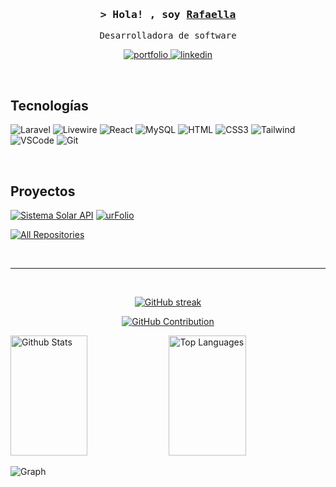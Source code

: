 <!-- Intro  -->
<h3 align="center">
    <samp>&gt; Hola! , soy
        <b><a target="_blank" href="https://rafaellafernandez.vercel.app/">Rafaella</a></b>
    </samp>
</h3>

<p align="center"> 
  <samp>
    Desarrolladora de software
  </samp>
</p>

<p align="center">
 <a href="https://rafaellafernandez.vercel.app/" target="blank">
  <img src="https://img.shields.io/badge/Website-DC143C?style=for-the-badge&logo=medium&logoColor=white" alt="portfolio" />
 </a>
 <a href="https://www.linkedin.com/in/rafaella-fernandez/" target="_blank">
  <img src="https://img.shields.io/badge/LinkedIn-0077B5?style=for-the-badge&logo=linkedin&logoColor=white" alt="linkedin"/>
 </a>
</p>
<br />

## Tecnologías

![Laravel](https://img.shields.io/badge/Laravel-F05340?style=for-the-badge&labelColor=black&logo=laravel)
![Livewire](https://img.shields.io/badge/Livewire-FE62A6?style=for-the-badge&&logo=livewire)
![React](https://img.shields.io/badge/-React-61DBFB?style=for-the-badge&labelColor=black&logo=react&logoColor=61DBFB)
![MySQL](https://img.shields.io/badge/MySQL-00758F?style=for-the-badge&logo=mysql&logoColor=white)
![HTML](https://img.shields.io/badge/HTML5-E34F26?style=for-the-badge&logo=html5&logoColor=white)
![CSS3](https://img.shields.io/badge/CSS3-1572B6?style=for-the-badge&logo=css3&logoColor=white)
![Tailwind](https://img.shields.io/badge/Tailwind_CSS-092749?style=for-the-badge&logo=tailwindcss&logoColor=06B6D4&labelColor=000000)
![VSCode](https://img.shields.io/badge/Visual_Studio-0078d7?style=for-the-badge&logo=visual%20studio&logoColor=white)
![Git](https://img.shields.io/badge/Git-F05032?style=for-the-badge&logo=git&logoColor=white)

<br/>

## Proyectos

[![Sistema Solar API](https://github-readme-stats.vercel.app/api/pin/?username=chanmi-07&repo=SolarSystemApi&border_color=B9A3D4&bg_color=0D1117&title_color=C9D1D9&text_color=8B949E&icon_color=B9A3D4)](https://github.com/chanmi-07/SolarSystemApi)
[![urFolio](https://github-readme-stats.vercel.app/api/pin/?username=chanmi-07&repo=UbigeosPeru&border_color=B9A3D4&bg_color=0D1117&title_color=C9D1D9&text_color=8B949E&icon_color=B9A3D4)](https://github.com/chanmi-07/UbigeosPeru)

<p align="left">
  <a href="https://github.com/chanmi-07?tab=repositories" target="_blank"><img alt="All Repositories" title="All Repositories" src="https://img.shields.io/badge/-All%20Repos-2962FF?style=for-the-badge&logo=koding&logoColor=white"/></a>
</p>

<br/>
<hr/>
<br/>

<p align="center">
  <a href="https://github.com/chanmi-07">
    <img src="https://github-readme-streak-stats.herokuapp.com/?user=chanmi-07&theme=radical&border=B9A3D4&background=0D1117" alt="GitHub streak"/>
  </a>
</p>

<p align="center">
  <a href="https://github.com/chanmi-07">
    <img src="https://github-profile-summary-cards.vercel.app/api/cards/profile-details?username=chanmi-07&theme=radical" alt="GitHub Contribution"/>
  </a>
</p>

<a> 
    <a href="https://github.com/chanmi-07"><img alt="Github Stats" src="https://denvercoder1-github-readme-stats.vercel.app/api?username=chanmi-07&show_icons=true&count_private=true&theme=react&border_color=B9A3D4&bg_color=0D1117&title_color=F85D7F&icon_color=F8D866" height="192px" width="49.5%"/></a>
  <a href="https://github.com/chanmi-07"><img alt="Top Languages" src="https://denvercoder1-github-readme-stats.vercel.app/api/top-langs/?username=chanmi-07&langs_count=8&layout=compact&theme=react&border_color=B9A3D4&bg_color=0D1117&title_color=F85D7F&icon_color=F8D866" height="192px" width="49.5%"/></a>
  <br/>
</a>

![Graph](https://github-readme-activity-graph.vercel.app/graph?username=chanmi-07&custom_title=Rafaella%20Fernández's%20GitHub%20Activity%20Graph&bg_color=0D1117&color=B9A3D4&line=B9A3D4&point=B9A3D4&area_color=FFFFFF&title_color=FFFFFF&area=true)
